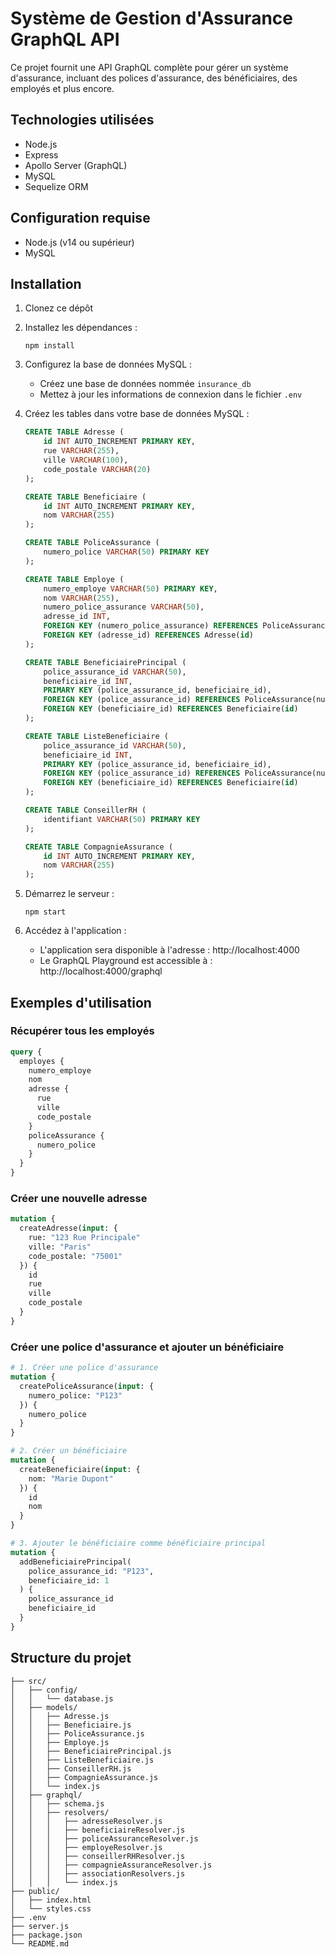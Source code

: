 # Système de Gestion d'Assurance GraphQL API

Ce projet fournit une API GraphQL complète pour gérer un système d'assurance, incluant des polices d'assurance, des bénéficiaires, des employés et plus encore.

## Technologies utilisées

- Node.js
- Express
- Apollo Server (GraphQL)
- MySQL
- Sequelize ORM

## Configuration requise

- Node.js (v14 ou supérieur)
- MySQL

## Installation

1. Clonez ce dépôt
2. Installez les dépendances :
   ```
   npm install
   ```
3. Configurez la base de données MySQL :
   - Créez une base de données nommée `insurance_db`
   - Mettez à jour les informations de connexion dans le fichier `.env`

4. Créez les tables dans votre base de données MySQL :
   ```sql
   CREATE TABLE Adresse (
       id INT AUTO_INCREMENT PRIMARY KEY,
       rue VARCHAR(255),
       ville VARCHAR(100),
       code_postale VARCHAR(20)
   );

   CREATE TABLE Beneficiaire (
       id INT AUTO_INCREMENT PRIMARY KEY,
       nom VARCHAR(255)
   );

   CREATE TABLE PoliceAssurance (
       numero_police VARCHAR(50) PRIMARY KEY
   );

   CREATE TABLE Employe (
       numero_employe VARCHAR(50) PRIMARY KEY,
       nom VARCHAR(255),
       numero_police_assurance VARCHAR(50),
       adresse_id INT,
       FOREIGN KEY (numero_police_assurance) REFERENCES PoliceAssurance(numero_police),
       FOREIGN KEY (adresse_id) REFERENCES Adresse(id)
   );

   CREATE TABLE BeneficiairePrincipal (
       police_assurance_id VARCHAR(50),
       beneficiaire_id INT,
       PRIMARY KEY (police_assurance_id, beneficiaire_id),
       FOREIGN KEY (police_assurance_id) REFERENCES PoliceAssurance(numero_police),
       FOREIGN KEY (beneficiaire_id) REFERENCES Beneficiaire(id)
   );

   CREATE TABLE ListeBeneficiaire (
       police_assurance_id VARCHAR(50),
       beneficiaire_id INT,
       PRIMARY KEY (police_assurance_id, beneficiaire_id),
       FOREIGN KEY (police_assurance_id) REFERENCES PoliceAssurance(numero_police),
       FOREIGN KEY (beneficiaire_id) REFERENCES Beneficiaire(id)
   );

   CREATE TABLE ConseillerRH (
       identifiant VARCHAR(50) PRIMARY KEY
   );

   CREATE TABLE CompagnieAssurance (
       id INT AUTO_INCREMENT PRIMARY KEY,
       nom VARCHAR(255)
   );
   ```

5. Démarrez le serveur :
   ```
   npm start
   ```

6. Accédez à l'application :
   - L'application sera disponible à l'adresse : http://localhost:4000
   - Le GraphQL Playground est accessible à : http://localhost:4000/graphql

## Exemples d'utilisation

### Récupérer tous les employés

```graphql
query {
  employes {
    numero_employe
    nom
    adresse {
      rue
      ville
      code_postale
    }
    policeAssurance {
      numero_police
    }
  }
}
```

### Créer une nouvelle adresse

```graphql
mutation {
  createAdresse(input: {
    rue: "123 Rue Principale"
    ville: "Paris"
    code_postale: "75001"
  }) {
    id
    rue
    ville
    code_postale
  }
}
```

### Créer une police d'assurance et ajouter un bénéficiaire

```graphql
# 1. Créer une police d'assurance
mutation {
  createPoliceAssurance(input: {
    numero_police: "P123"
  }) {
    numero_police
  }
}

# 2. Créer un bénéficiaire
mutation {
  createBeneficiaire(input: {
    nom: "Marie Dupont"
  }) {
    id
    nom
  }
}

# 3. Ajouter le bénéficiaire comme bénéficiaire principal
mutation {
  addBeneficiairePrincipal(
    police_assurance_id: "P123", 
    beneficiaire_id: 1
  ) {
    police_assurance_id
    beneficiaire_id
  }
}
```

## Structure du projet

```
├── src/
│   ├── config/
│   │   └── database.js
│   ├── models/
│   │   ├── Adresse.js
│   │   ├── Beneficiaire.js
│   │   ├── PoliceAssurance.js
│   │   ├── Employe.js
│   │   ├── BeneficiairePrincipal.js
│   │   ├── ListeBeneficiaire.js
│   │   ├── ConseillerRH.js
│   │   ├── CompagnieAssurance.js
│   │   └── index.js
│   ├── graphql/
│   │   ├── schema.js
│   │   ├── resolvers/
│   │   │   ├── adresseResolver.js
│   │   │   ├── beneficiaireResolver.js
│   │   │   ├── policeAssuranceResolver.js
│   │   │   ├── employeResolver.js
│   │   │   ├── conseillerRHResolver.js
│   │   │   ├── compagnieAssuranceResolver.js
│   │   │   ├── associationResolvers.js
│   │   │   └── index.js
├── public/
│   ├── index.html
│   └── styles.css
├── .env
├── server.js
├── package.json
└── README.md
```